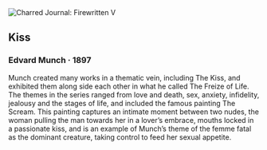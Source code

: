 <div class="artwork-of-the-day">
  <div class="container">
    <div class="img-wrapper">
      <img
        src="https://uploads2.wikiart.org/images/edvard-munch/kiss-1897.jpg!Large.jpg"
        alt="Charred Journal: Firewritten V" />
    </div>
    <div class="artwork-detail">
      <div class="artwork-origin"> 
        <h2 class="artwork-name">Kiss</h2>
        <h3 class="artist">
          Edvard Munch
                    ·  1897
        </h3>
      </div>
      <p class="description">
        <span class="artwork-description-text ng-binding" ng-bind-html="viewModel.ArtworkOfTheDay.Description | unsafe">Munch created many works in a thematic vein, including The Kiss, and exhibited them along side each other in what he called The Freize of Life. The themes in the series ranged from love and death, sex, anxiety, infidelity, jealousy and the stages of life, and included the famous painting The Scream. This painting captures an intimate moment between two nudes, the woman pulling the man towards her in a lover’s embrace, mouths locked in a passionate kiss, and is an example of Munch’s theme of the femme fatal as the dominant creature, taking control to feed her sexual appetite. </span>
                        <div class="text-shadow-container" ng-show="showShadow" style=""></div>
      </p>
    </div>
  </div>

</div>
